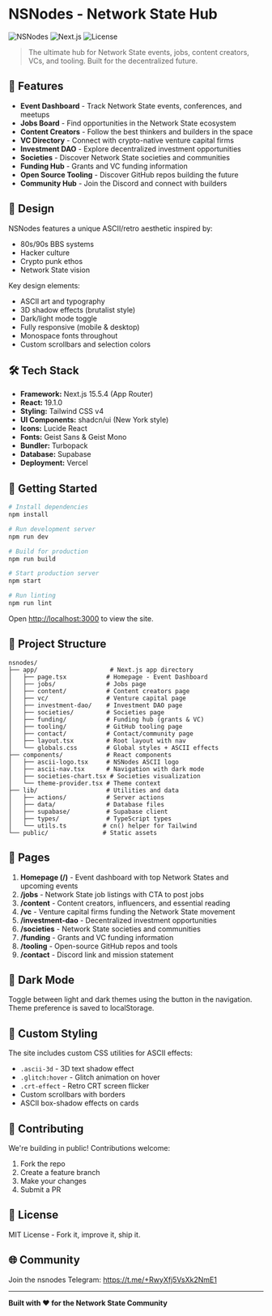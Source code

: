 # NSNodes - Network State Hub

![NSNodes](https://img.shields.io/badge/Status-Live-green) ![Next.js](https://img.shields.io/badge/Next.js-15.5.4-black) ![License](https://img.shields.io/badge/License-MIT-blue)

> The ultimate hub for Network State events, jobs, content creators, VCs, and tooling. Built for the decentralized future.

## 🚀 Features

- **Event Dashboard** - Track Network State events, conferences, and meetups
- **Jobs Board** - Find opportunities in the Network State ecosystem
- **Content Creators** - Follow the best thinkers and builders in the space
- **VC Directory** - Connect with crypto-native venture capital firms
- **Investment DAO** - Explore decentralized investment opportunities
- **Societies** - Discover Network State societies and communities
- **Funding Hub** - Grants and VC funding information
- **Open Source Tooling** - Discover GitHub repos building the future
- **Community Hub** - Join the Discord and connect with builders

## 🎨 Design

NSNodes features a unique ASCII/retro aesthetic inspired by:
- 80s/90s BBS systems
- Hacker culture
- Crypto punk ethos
- Network State vision

Key design elements:
- ASCII art and typography
- 3D shadow effects (brutalist style)
- Dark/light mode toggle
- Fully responsive (mobile & desktop)
- Monospace fonts throughout
- Custom scrollbars and selection colors

## 🛠️ Tech Stack

- **Framework:** Next.js 15.5.4 (App Router)
- **React:** 19.1.0
- **Styling:** Tailwind CSS v4
- **UI Components:** shadcn/ui (New York style)
- **Icons:** Lucide React
- **Fonts:** Geist Sans & Geist Mono
- **Bundler:** Turbopack
- **Database:** Supabase
- **Deployment:** Vercel

## 🏃 Getting Started

```bash
# Install dependencies
npm install

# Run development server
npm run dev

# Build for production
npm run build

# Start production server
npm start

# Run linting
npm run lint
```

Open [http://localhost:3000](http://localhost:3000) to view the site.

## 📁 Project Structure

```
nsnodes/
├── app/                    # Next.js app directory
│   ├── page.tsx           # Homepage - Event Dashboard
│   ├── jobs/              # Jobs page
│   ├── content/           # Content creators page
│   ├── vc/                # Venture capital page
│   ├── investment-dao/    # Investment DAO page
│   ├── societies/         # Societies page
│   ├── funding/           # Funding hub (grants & VC)
│   ├── tooling/           # GitHub tooling page
│   ├── contact/           # Contact/community page
│   ├── layout.tsx         # Root layout with nav
│   └── globals.css        # Global styles + ASCII effects
├── components/            # React components
│   ├── ascii-logo.tsx     # NSNodes ASCII logo
│   ├── ascii-nav.tsx      # Navigation with dark mode
│   ├── societies-chart.tsx # Societies visualization
│   └── theme-provider.tsx # Theme context
├── lib/                   # Utilities and data
│   ├── actions/           # Server actions
│   ├── data/              # Database files
│   ├── supabase/          # Supabase client
│   ├── types/             # TypeScript types
│   └── utils.ts          # cn() helper for Tailwind
└── public/               # Static assets
```

## 🎯 Pages

1. **Homepage (/)** - Event dashboard with top Network States and upcoming events
2. **/jobs** - Network State job listings with CTA to post jobs
3. **/content** - Content creators, influencers, and essential reading
4. **/vc** - Venture capital firms funding the Network State movement
5. **/investment-dao** - Decentralized investment opportunities
6. **/societies** - Network State societies and communities
7. **/funding** - Grants and VC funding information
8. **/tooling** - Open-source GitHub repos and tools
9. **/contact** - Discord link and mission statement

## 🌙 Dark Mode

Toggle between light and dark themes using the button in the navigation. Theme preference is saved to localStorage.

## 🎨 Custom Styling

The site includes custom CSS utilities for ASCII effects:

- `.ascii-3d` - 3D text shadow effect
- `.glitch:hover` - Glitch animation on hover
- `.crt-effect` - Retro CRT screen flicker
- Custom scrollbars with borders
- ASCII box-shadow effects on cards

## 🤝 Contributing

We're building in public! Contributions welcome:

1. Fork the repo
2. Create a feature branch
3. Make your changes
4. Submit a PR

## 📜 License

MIT License - Fork it, improve it, ship it.

## 🌐 Community

Join the nsnodes Telegram: https://t.me/+RwyXfj5VsXk2NmE1

---

**Built with ❤️ for the Network State Community**

